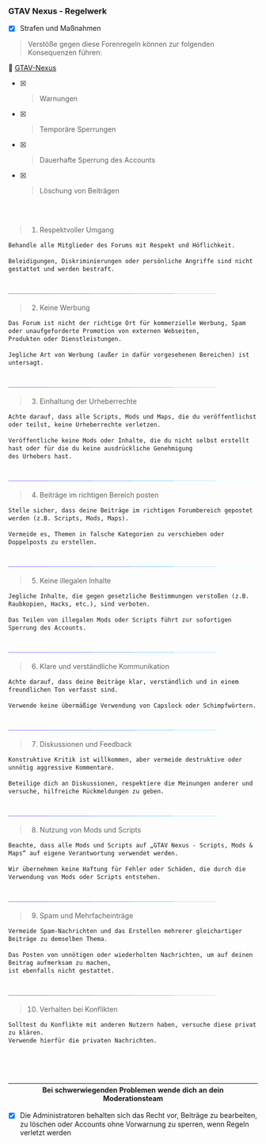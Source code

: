 ### GTAV Nexus - Regelwerk

- [x] Strafen und Maßnahmen
> Verstöße gegen diese Forenregeln können zur folgenden Konsequenzen führen:

🔗 [GTAV-Nexus](https://https://gtav-nexus.xobor.de)
- [x] > Warnungen
- [x] > Temporäre Sperrungen
- [x] > Dauerhafte Sperrung des Accounts
- [x] > Löschung von Beiträgen

<br><br>
> 1. Respektvoller Umgang
```yarn
Behandle alle Mitglieder des Forums mit Respekt und Höflichkeit.

Beleidigungen, Diskriminierungen oder persönliche Angriffe sind nicht gestattet und werden bestraft.
```

<center><br><img src="img/stripe.gif" alt="Stripe"></center>	


> 2. Keine Werbung
```yarn
Das Forum ist nicht der richtige Ort für kommerzielle Werbung, Spam oder unaufgeforderte Promotion von externen Webseiten,
Produkten oder Dienstleistungen.

Jegliche Art von Werbung (außer in dafür vorgesehenen Bereichen) ist untersagt.
```

<center><br><img src="img/stripe.gif" alt="Stripe"></center>	


> 3. Einhaltung der Urheberrechte
```yarn
Achte darauf, dass alle Scripts, Mods und Maps, die du veröffentlichst oder teilst, keine Urheberrechte verletzen.

Veröffentliche keine Mods oder Inhalte, die du nicht selbst erstellt hast oder für die du keine ausdrückliche Genehmigung
des Urhebers hast.
```

<center><br><img src="img/stripe.gif" alt="Stripe"></center>	

> 4. Beiträge im richtigen Bereich posten
```yarn
Stelle sicher, dass deine Beiträge im richtigen Forumbereich gepostet werden (z.B. Scripts, Mods, Maps).

Vermeide es, Themen in falsche Kategorien zu verschieben oder Doppelposts zu erstellen.
```

<center><br><img src="img/stripe.gif" alt="Stripe"></center>	

> 5. Keine illegalen Inhalte
```yarn
Jegliche Inhalte, die gegen gesetzliche Bestimmungen verstoßen (z.B. Raubkopien, Hacks, etc.), sind verboten.

Das Teilen von illegalen Mods oder Scripts führt zur sofortigen Sperrung des Accounts.
```

<center><br><img src="img/stripe.gif" alt="Stripe"></center>	

> 6. Klare und verständliche Kommunikation
```yarn
Achte darauf, dass deine Beiträge klar, verständlich und in einem freundlichen Ton verfasst sind.

Verwende keine übermäßige Verwendung von Capslock oder Schimpfwörtern.
```

<center><br><img src="img/stripe.gif" alt="Stripe"></center>	

> 7. Diskussionen und Feedback
```yarn
Konstruktive Kritik ist willkommen, aber vermeide destruktive oder unnötig aggressive Kommentare.

Beteilige dich an Diskussionen, respektiere die Meinungen anderer und versuche, hilfreiche Rückmeldungen zu geben.
```

<center><br><img src="img/stripe.gif" alt="Stripe"></center>	


> 8. Nutzung von Mods und Scripts
```yarn
Beachte, dass alle Mods und Scripts auf „GTAV Nexus - Scripts, Mods & Maps“ auf eigene Verantwortung verwendet werden.

Wir übernehmen keine Haftung für Fehler oder Schäden, die durch die Verwendung von Mods oder Scripts entstehen.
```

<center><br><img src="img/stripe.gif" alt="Stripe"></center>	

> 9. Spam und Mehrfacheinträge
```yarn
Vermeide Spam-Nachrichten und das Erstellen mehrerer gleichartiger Beiträge zu demselben Thema.

Das Posten von unnötigen oder wiederholten Nachrichten, um auf deinen Beitrag aufmerksam zu machen,
ist ebenfalls nicht gestattet.
```

<center><br><img src="img/stripe.gif" alt="Stripe"></center>	

> 10. Verhalten bei Konflikten
```yarn
Solltest du Konflikte mit anderen Nutzern haben, versuche diese privat zu klären.
Verwende hierfür die privaten Nachrichten.
```

<br><br><br>

|Bei schwerwiegenden Problemen wende dich an dein Moderationsteam|
|---|
- [x] Die Administratoren behalten sich das Recht vor, Beiträge zu bearbeiten, zu löschen oder Accounts ohne Vorwarnung zu sperren, wenn Regeln verletzt werden
